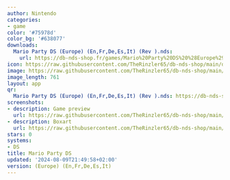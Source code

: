```yaml
---
author: Nintendo
categories:
- game
color: '#75978d'
color_bg: '#638077'
downloads:
  Mario Party DS (Europe) (En,Fr,De,Es,It) (Rev ).nds:
    url: https://db-nds-shop.fr/games/Mario%20Party%20DS%20%28Europe%29%20%28En%2CFr%2CDe%2CEs%2CIt%29%20%28Rev%20%29.nds
icon: https://raw.githubusercontent.com/TheRinzler65/db-nds-shop/main/docs/assets/images/icons/mariopartyds.png
image: https://raw.githubusercontent.com/TheRinzler65/db-nds-shop/main/docs/assets/images/icons/mariopartyds.png
image_length: 761
layout: app
qr:
  Mario Party DS (Europe) (En,Fr,De,Es,It) (Rev ).nds: https://db-nds-shop.fr/assets/images/qr/mario-party-ds-europe-enfrdeesit-rev--nds.png
screenshots:
- description: Game preview
  url: https://raw.githubusercontent.com/TheRinzler65/db-nds-shop/main/docs/assets/images/screenshots/mariopartyds/mariopartyds.png
- description: Boxart
  url: https://raw.githubusercontent.com/TheRinzler65/db-nds-shop/main/docs/assets/images/boxart/Mario%20Party%20DS%20(Europe)%20(En%2CFr%2CDe%2CEs%2CIt)%20(Rev%20).nds.png
stars: 0
systems:
- DS
title: Mario Party DS
updated: '2024-08-09T21:49:58+02:00'
version: (Europe) (En,Fr,De,Es,It)
---
```

